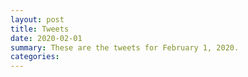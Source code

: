 ```yaml
---
layout: post
title: Tweets
date: 2020-02-01
summary: These are the tweets for February 1, 2020.
categories:
---
```



